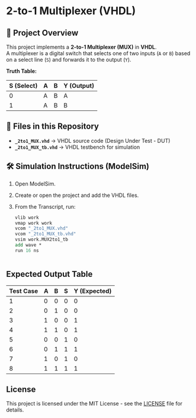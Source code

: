 # 2-to-1 Multiplexer (VHDL)

## 📌 Project Overview
This project implements a **2-to-1 Multiplexer (MUX)** in **VHDL**.  
A multiplexer is a digital switch that selects one of two inputs (`A` or `B`) based on a select line (`S`) and forwards it to the output (`Y`).

**Truth Table:**

| S (Select) | A | B | Y (Output) |
|------------|---|---|-------------|
| 0          | A | B | A           |
| 1          | A | B | B           |


## 📂 Files in this Repository
- **`_2to1_MUX.vhd`** → VHDL source code (Design Under Test - DUT)  
- **`_2to1_MUX_tb.vhd`** → VHDL testbench for simulation  




## 🛠️ Simulation Instructions (ModelSim)
1. Open ModelSim.  
2. Create or open the project and add the VHDL files.  
3. From the Transcript, run:

   ```tcl
   vlib work
   vmap work work
   vcom "_2to1_MUX.vhd"
   vcom "_2to1_MUX_tb.vhd"
   vsim work.MUX2to1_tb
   add wave *
   run 16 ns



## Expected Output Table

| Test Case | A | B | S | Y (Expected) |
|-----------|---|---|---|--------------|
| 1         | 0 | 0 | 0 | 0            |
| 2         | 0 | 1 | 0 | 0            |
| 3         | 1 | 0 | 0 | 1            |
| 4         | 1 | 1 | 0 | 1            |
| 5         | 0 | 0 | 1 | 0            |
| 6         | 0 | 1 | 1 | 1            |
| 7         | 1 | 0 | 1 | 0            |
| 8         | 1 | 1 | 1 | 1            |
##


   ## License
This project is licensed under the MIT License - see the [LICENSE](LICENSE) file for details.
